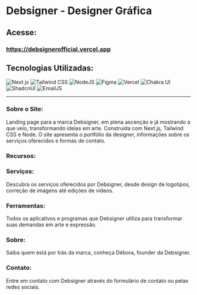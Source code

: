 # Debsigner - Designer Gráfica

## Acesse: 
### https://debsignerofficial.vercel.app

## Tecnologias Utilizadas:
![Next.js](https://img.shields.io/badge/Next.js-000000?style=for-the-badge&logo=next.js&logoColor=white)
![Tailwind CSS](https://img.shields.io/badge/Tailwind_CSS-38B2AC?style=for-the-badge&logo=tailwind-css&logoColor=white)
 ![NodeJS](https://img.shields.io/badge/Node.js-43853D?style=for-the-badge&logo=node.js&logoColor=white)
 ![Figma](https://img.shields.io/badge/Figma-F24E1E?style=for-the-badge&logo=figma&logoColor=white)
![Vercel](https://img.shields.io/badge/Vercel-000000?style=for-the-badge&logo=vercel&logoColor=white)
![Chakra UI](https://img.shields.io/badge/Chakra_UI-319795?style=for-the-badge&logo=chakra-ui&logoColor=white)
![ShadcnUI](https://img.shields.io/badge/ShadcnUI-000000?style=for-the-badge&logo=react&logoColor=white)
![EmailJS](https://img.shields.io/badge/EmailJS-465EFB?style=for-the-badge&logo=gmail&logoColor=white)




---

### Sobre o Site:

Landing page para a marca Debsigner, em plena ascenção e já mostrando a que veio, transformando ideias em arte. Construída com Next.js, Tailwind CSS e Node. O site apresenta o portfólio da designer, informações sobre os serviços oferecidos e formas de contato.

### Recursos:

### Serviços: 
Descubra os serviços oferecidos por Debsigner, desde design de logotipos, correção de imagens até edições de vídeos.
### Ferramentas:
 Todos os aplicativos e programas que Debsigner utiliza para transformar suas demandas em arte e expressão.
### Sobre:
 Saiba quem está por trás da marca, conheça Débora, founder da Debsigner. 
### Contato:
 Entre em contato com Debsigner através do formulário de contato ou pelas redes sociais.

